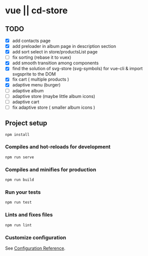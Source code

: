 # vue || cd-store

## TODO

- [x] add contacts page
- [x] add preloader in album page in description section
- [x] add sort select in store/productsList page
- [ ] fix sorting (rebase it to vuex)
- [x] add smooth transition among components
- [x] find the solution of svg-store (svg-symbols) for vue-cli & import svgsprite to the DOM
- [x] fix cart ( multiple products )
- [x] adaptive menu (burger)
- [ ] adaptive album
- [ ] adaptive store (maybe little album icons)
- [ ] adaptive cart
- [ ] fix adaptive store ( smaller album icons )

## Project setup
```
npm install
```

### Compiles and hot-reloads for development
```
npm run serve
```

### Compiles and minifies for production
```
npm run build
```

### Run your tests
```
npm run test
```

### Lints and fixes files
```
npm run lint
```

### Customize configuration
See [Configuration Reference](https://cli.vuejs.org/config/).

